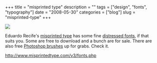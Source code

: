 +++
title = "misprinted type"
description = ""
tags = ["design", "fonts", "typography"]
date = "2008-05-30"
categories = ["blog"]
slug = "misprinted-type"
+++



  <div class="notebook-screenshot"><a href="http://www.misprintedtype.com/v3/fonts.php"><img src="//media.konigi.com/bluga/wt483fe437495bd_0.jpg"/></a></div><p>Eduardo Recife's <a href="http://www.misprintedtype.com/">misprinted type</a> has some fine <a href="http://www.misprintedtype.com/v3/fonts.php">distressed fonts</a>, if that suits you. Some are free to download and a bunch are for sale. There are also free <a href="http://www.misprintedtype.com/v3/goodies.php">Photoshop brushes</a> up for grabs. Check it.</p>
    
  <a href="http://www.misprintedtype.com/v3/fonts.php">http://www.misprintedtype.com/v3/fonts.php</a>
